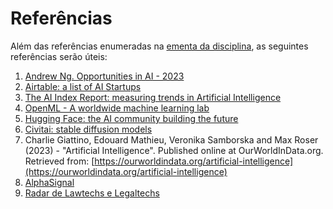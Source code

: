 # Referências

Além das referências enumeradas na [ementa da disciplina](ementa.md), as seguintes referências serão úteis:

1. [Andrew Ng. Opportunities in AI - 2023](https://www.youtube.com/watch?v=5p248yoa3oE)
1. [Airtable: a list of AI Startups](https://airtable.com/shr6nfE9FOHp17IjG/tblL3ekHZfkm3p6YT)
1. [The AI Index Report: measuring trends in Artificial Intelligence](https://aiindex.stanford.edu/report/)
1. [OpenML - A worldwide machine learning lab](https://www.openml.org/)
1. [Hugging Face: the AI community building the future](https://huggingface.co/)
1. [Civitai: stable diffusion models](https://civitai.com/)
1. Charlie Giattino, Edouard Mathieu, Veronika Samborska and Max Roser (2023) - "Artificial Intelligence". Published online at OurWorldInData.org. Retrieved from: [https://ourworldindata.org/artificial-intelligence](https://ourworldindata.org/artificial-intelligence)
1. [AlphaSignal](https://alphasignalai.beehiiv.com/)
1. [Radar de Lawtechs e Legaltechs](https://ab2l.org.br/ecossistema/radar-de-lawtechs-e-legaltechs/)
